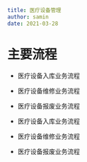 ```yaml
title: 医疗设备管理
author: samin
date: 2021-03-28
```

# 主要流程

- 医疗设备入库业务流程

- 医疗设备维修业务流程

- 医疗设备报废业务流程

- 医疗设备入库业务流程

- 医疗设备维修业务流程

- 医疗设备报废业务流程